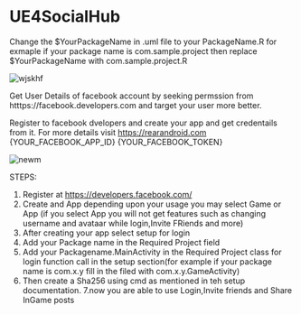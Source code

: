 # UE4SocialHub

Change the $YourPackageName in .uml file to your PackageName.R for exmaple if your package name is com.sample.project then replace $YourPackageName with com.sample.project.R 


![wjskhf](https://user-images.githubusercontent.com/37648290/137561836-a87dafc5-2db1-42bf-aef9-1526012afa71.png)



Get User Details of facebook account by seeking permssion from htttps://facebook.developers.com
and target your user more better.


Register to facebook dvelopers and create your app and get credentails from it.
For more details visit
https://rearandroid.com
<string name="facebook_app_id">{YOUR_FACEBOOK_APP_ID}</string>
<string name="fb_login_protocol_scheme">{YOUR_FACEBOOK_TOKEN}</string>

![newm](https://user-images.githubusercontent.com/37648290/137561901-3a8685ac-700a-4075-9c3c-69a773cf15a5.png)



STEPS:
1. Register at https://developers.facebook.com/
2. Create and App depending upon your usage you may select Game or App
(if you select App you will not get features such as changing username and avataar while login,Invite FRiends and more)
3. After creating your app select setup for login
4. Add your Package name in the Required Project field
5. Add your Packagename.MainActivity in the Required Project class for login function call in the setup section(for example if your package name is com.x.y fill in the filed with com.x.y.GameActivity)
6. Then create a Sha256 using cmd as mentioned in teh setup documentation.
7.now you are able to use Login,Invite friends and Share InGame posts
